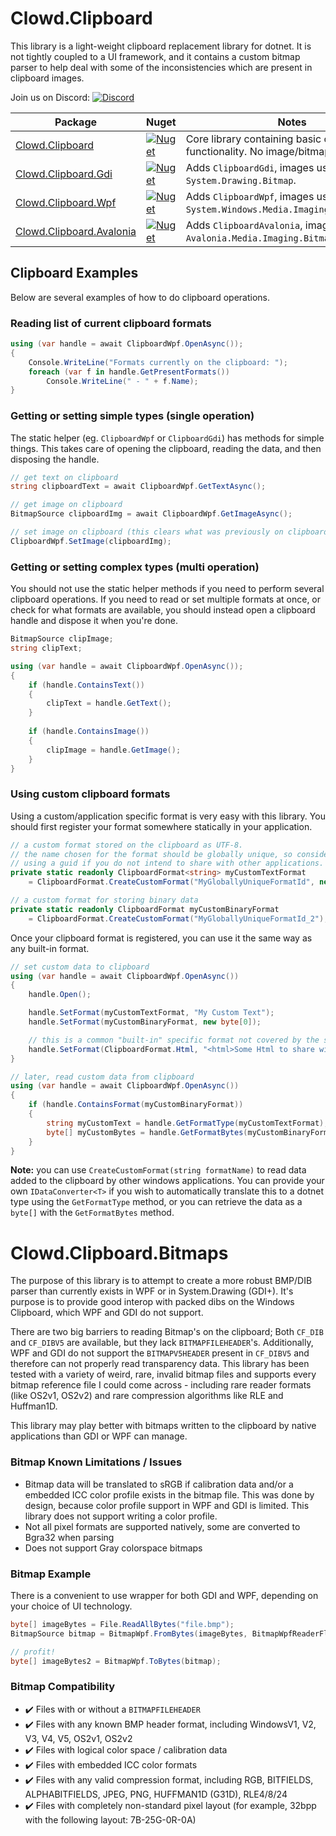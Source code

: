 

# Clowd.Clipboard
This library is a light-weight clipboard replacement library for dotnet. It is not tightly coupled to a UI framework, and it contains a custom bitmap parser to help deal with some of the inconsistencies which are present in clipboard images.

Join us on Discord: [![Discord](https://img.shields.io/discord/767856501477343282?style=flat-square&color=purple)](https://discord.gg/M6he8ZPAAJ)



| **Package**                                                  | **Nuget**                                                    | **Notes**                                                    |
| ------------------------------------------------------------ | ------------------------------------------------------------ | ------------------------------------------------------------ |
| [Clowd.Clipboard](https://www.nuget.org/packages/Clowd.Clipboard) | [![Nuget](https://img.shields.io/nuget/v/Clowd.Clipboard?style=flat-square)](https://www.nuget.org/packages/Clowd.Clipboard/) | Core library containing basic clipboard functionality. No image/bitmap support. |
| [Clowd.Clipboard.Gdi](https://www.nuget.org/packages/Clowd.Clipboard.Gdi) | [![Nuget](https://img.shields.io/nuget/v/Clowd.Clipboard.Gdi?style=flat-square)](https://www.nuget.org/packages/Clowd.Clipboard.Gdi/) | Adds `ClipboardGdi`, images using `System.Drawing.Bitmap`.   |
| [Clowd.Clipboard.Wpf](https://www.nuget.org/packages/Clowd.Clipboard.Wpf) | [![Nuget](https://img.shields.io/nuget/v/Clowd.Clipboard.Wpf?style=flat-square)](https://www.nuget.org/packages/Clowd.Clipboard.Wpf/) | Adds `ClipboardWpf`, images using `System.Windows.Media.Imaging.BitmapSource`. |
| [Clowd.Clipboard.Avalonia](https://www.nuget.org/packages/Clowd.Clipboard.Avalonia) | [![Nuget](https://img.shields.io/nuget/v/Clowd.Clipboard.Avalonia?style=flat-square)](https://www.nuget.org/packages/Clowd.Clipboard.Avalonia/) | Adds `ClipboardAvalonia`, images using `Avalonia.Media.Imaging.Bitmap`. |



## Clipboard Examples

Below are several examples of how to do clipboard operations.

### Reading list of current clipboard formats

```cs
using (var handle = await ClipboardWpf.OpenAsync());
{
    Console.WriteLine("Formats currently on the clipboard: ");
    foreach (var f in handle.GetPresentFormats())
        Console.WriteLine(" - " + f.Name);
}
```



### Getting or setting simple types (single operation)

The static helper (eg. `ClipboardWpf` or `ClipboardGdi`) has methods for simple things. This takes care of opening the clipboard, reading the data, and then disposing the handle.

```cs
// get text on clipboard
string clipboardText = await ClipboardWpf.GetTextAsync();

// get image on clipboard
BitmapSource clipboardImg = await ClipboardWpf.GetImageAsync();

// set image on clipboard (this clears what was previously on clipboard)
ClipboardWpf.SetImage(clipboardImg);
```



### Getting or setting complex types (multi operation)

You should not use the static helper methods if you need to perform several clipboard operations. If you need to read or set multiple formats at once, or check for what formats are available, you should instead open a clipboard handle and dispose it when you're done.

```cs
BitmapSource clipImage;
string clipText;

using (var handle = await ClipboardWpf.OpenAsync());
{
    if (handle.ContainsText()) 
    {
        clipText = handle.GetText();
    }
    
    if (handle.ContainsImage())
    {
        clipImage = handle.GetImage();
    }
}
```



### Using custom clipboard formats

Using a custom/application specific format is very easy with this library. You should first register your format somewhere statically in your application.

```cs
// a custom format stored on the clipboard as UTF-8. 
// the name chosen for the format should be globally unique, so consider
// using a guid if you do not intend to share with other applications.
private static readonly ClipboardFormat<string> myCustomTextFormat 
    = ClipboardFormat.CreateCustomFormat("MyGloballyUniqueFormatId", new TextUtf8());

// a custom format for storing binary data
private static readonly ClipboardFormat myCustomBinaryFormat 
    = ClipboardFormat.CreateCustomFormat("MyGloballyUniqueFormatId_2");
```

Once your clipboard format is registered, you can use it the same way as any built-in format.

```csharp
// set custom data to clipboard
using (var handle = await ClipboardWpf.OpenAsync())
{
    handle.Open();

    handle.SetFormat(myCustomTextFormat, "My Custom Text");
    handle.SetFormat(myCustomBinaryFormat, new byte[0]);

    // this is a common "built-in" specific format not covered by the simple functions such as "GetText".
    handle.SetFormat(ClipboardFormat.Html, "<html>Some Html to share with other applications</html>");
}

// later, read custom data from clipboard
using (var handle = await ClipboardWpf.OpenAsync())
{
    if (handle.ContainsFormat(myCustomBinaryFormat)) 
    {
        string myCustomText = handle.GetFormatType(myCustomTextFormat);
    	byte[] myCustomBytes = handle.GetFormatBytes(myCustomBinaryFormat);  
    }
}
```

**Note:** you can use `CreateCustomFormat(string formatName)` to read data added to the clipboard by other windows applications. You can provide your own `IDataConverter<T>` if you wish to automatically translate this to a dotnet type using the `GetFormatType` method, or you can retrieve the data as a `byte[]` with the `GetFormatBytes` method.



# Clowd.Clipboard.Bitmaps

The purpose of this library is to attempt to create a more robust BMP/DIB parser than currently exists in WPF or in System.Drawing (GDI+). It's purpose is to provide good interop with packed dibs on the Windows Clipboard, which WPF and GDI do not support.

There are two big barriers to reading Bitmap's on the clipboard; Both `CF_DIB` and `CF_DIBV5` are available, but they lack `BITMAPFILEHEADER`'s. Additionally, WPF and GDI do not support the `BITMAPV5HEADER` present in `CF_DIBV5` and therefore can not properly read transparency data. This library has been tested with a variety of weird, rare, invalid bitmap files and supports every bitmap reference file I could come across - including rare reader formats (like OS2v1, OS2v2) and rare compression algorithms like RLE and Huffman1D.

This library may play better with bitmaps written to the clipboard by native applications than GDI or WPF can manage.

### Bitmap Known Limitations / Issues
 - Bitmap data will be translated to sRGB if calibration data and/or a embedded ICC color profile exists in the bitmap file. This was done by design, because color profile support in WPF and GDI is limited. This library does not support writing a color profile.
 - Not all pixel formats are supported natively, some are converted to Bgra32 when parsing
 - Does not support Gray colorspace bitmaps

### Bitmap Example
There is a convenient to use wrapper for both GDI and WPF, depending on your choice of UI technology.
```cs
byte[] imageBytes = File.ReadAllBytes("file.bmp");
BitmapSource bitmap = BitmapWpf.FromBytes(imageBytes, BitmapWpfReaderFlags.PreserveInvalidAlphaChannel);

// profit!
byte[] imageBytes2 = BitmapWpf.ToBytes(bitmap);
```

### Bitmap Compatibility

 - :heavy_check_mark: Files with or without a `BITMAPFILEHEADER`
 - :heavy_check_mark: Files with any known BMP header format, including WindowsV1, V2, V3, V4, V5, OS2v1, OS2v2
 - :heavy_check_mark: Files with logical color space / calibration data
 - :heavy_check_mark: Files with embedded ICC color formats
 - :heavy_check_mark: Files with any valid compression format, including RGB, BITFIELDS, ALPHABITFIELDS, JPEG, PNG, HUFFMAN1D (G31D), RLE4/8/24
 - :heavy_check_mark: Files with completely non-standard pixel layout (for example, 32bpp with the following layout: 7B-25G-0R-0A)
